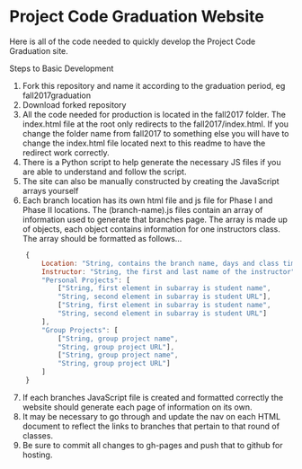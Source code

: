 # Project Code Graduation Website

Here is all of the code needed to quickly develop the Project Code Graduation site.

Steps to Basic Development

1. Fork this repository and name it according to the graduation period, eg fall2017graduation
2. Download forked repository
3. All the code needed for production is located in the fall2017 folder. The index.html file at the root only redirects to the fall2017/index.html.  If you change the folder name from fall2017 to something else you will have to change the index.html file located next to this readme to have the redirect work correctly.
4. There is a Python script to help generate the necessary JS files if you are able to understand and follow the script.
5. The site can also be manually constructed by creating the JavaScript arrays yourself 
6. Each branch location has its own html file and js file for Phase I and Phase II locations.  The (branch-name).js files contain an array of information used to generate that branches page.  The array is made up of objects, each object contains information for one instructors class.  The array should be formatted as follows...

```javascript
	{
		Location: "String, contains the branch name, days and class time",
		Instructor: "String, the first and last name of the instructor",
		"Personal Projects": [ 
			["String, first element in subarray is student name", 
			"String, second element in subarray is student URL"],
			["String, first element in subarray is student name", 
			"String, second element in subarray is student URL"]
		],
		"Group Projects": [
			["String, group project name", 
			"String, group project URL"],
			["String, group project name", 
			"String, group project URL"]
		]
	}
````
	
7. If each branches JavaScript file is created and formatted correctly the website should generate each page of information on its own.
8. It may be necessary to go through and update the nav on each HTML document to reflect the links to branches that pertain to that round of classes.
9.  Be sure to commit all changes to gh-pages and push that to github for hosting.
